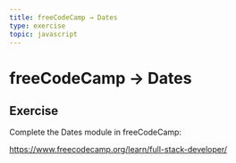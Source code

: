 ```yaml
---
title: freeCodeCamp → Dates
type: exercise
topic: javascript
---
```


# freeCodeCamp → Dates

## Exercise

Complete the Dates module in freeCodeCamp:

https://www.freecodecamp.org/learn/full-stack-developer/
